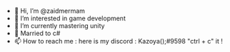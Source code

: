 - 👋 Hi, I’m @zaidmermam
- 👀 I’m interested in game development
- 🌱 I’m currently mastering unity
- 💞️ Married to c#
- 📫 How to reach me : here is my discord : Kazoya();#9598 "ctrl + c" it !

<!---
zaidmermam/zaidmermam is a ✨ special ✨ repository because its `README.md` (this file) appears on your GitHub profile.
You can click the Preview link to take a look at your changes.
--->
